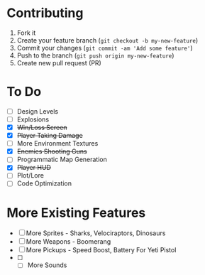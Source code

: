 # Contributing

1. Fork it
2. Create your feature branch (`git checkout -b my-new-feature`)
3. Commit your changes (`git commit -am 'Add some feature'`)
4. Push to the branch (`git push origin my-new-feature`)
5. Create new pull request (PR)

# To Do

- [ ] Design Levels
- [ ] Explosions
- [x] ~~Win/Loss Screen~~
- [x] ~~Player Taking Damage~~
- [ ] More Environment Textures
- [x] ~~Enemies Shooting Guns~~
- [ ] Programmatic Map Generation
- [x] ~~Player HUD~~
- [ ] Plot/Lore
- [ ] Code Optimization

# More Existing Features

- [ ] More Sprites - Sharks, Velociraptors, Dinosaurs
- [ ] More Weapons - Boomerang
- [ ] More Pickups - Speed Boost, Battery For Yeti Pistol
- [ ] - [ ] More Sounds